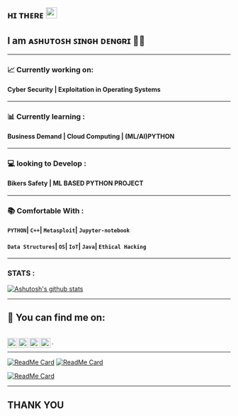 ## ʜɪ ᴛʜᴇʀᴇ <img src="https://media.giphy.com/media/hvRJCLFzcasrR4ia7z/giphy.gif" width="25px">
## I am  ᴀꜱʜᴜᴛᴏꜱʜ ꜱɪɴɢʜ ᴅᴇɴɢʀɪ 👨‍💻

---

###  📈 Currently working on:
#### __Cyber Security | Exploitation in Operating Systems__


---
###  📊  Currently learning :
#### __Business Demand | Cloud Computing  | (ML/AI)PYTHON__
---
### :computer: looking to Develop :
#### __Bikers Safety |  ML BASED PYTHON PROJECT__
---
### 📚	Comfortable With  :

#### ```PYTHON```| ```C++```| ```Metasploit```| ```Jupyter-notebook```
#### ```Data Structures```| ```OS```| ```IoT```| ```Java```| ```Ethical Hacking```

---
### STATS :

[![Ashutosh's github stats](https://github-readme-stats.vercel.app/api?username=ashsinden9&show_icons=true&theme=dark)](https://sourcerer.io/ashsinden9)


---

##  📝 You can find me on:

<br>

<a href="https://www.sololearn.com/profile/15165618" target=blank>
  <img align="left" alt="Sparsh's Sourcerer" width="22px" src="https://cdn.jsdelivr.net/npm/simple-icons@v3/icons/sahibinden.svg" />
</a>
<a href="www.instagram.com/ashsinden9/" target=blank>
  <img align="left" alt="Sparsh's Instagram" width="22px" src="https://cdn.jsdelivr.net/npm/simple-icons@v3/icons/instagram.svg" />
</a>
<a href="https://twitter.com/ashsinden9" target=blank>
  <img align="left" alt="Sparsh Garg | Twitter" width="22px" src="https://cdn.jsdelivr.net/npm/simple-icons@v3/icons/twitter.svg" />
</a>
<a href="https://www.linkedin.com/in/ashsinden9/" target=blank>
  <img align="left" alt="Sparsh's LinkdeIN" width="22px" src="https://cdn.jsdelivr.net/npm/simple-icons@v3/icons/linkedin.svg" />
 </a>
.
 
---
[![ReadMe Card](https://github-readme-stats.vercel.app/api/pin/?username=ashsinden9&repo=Hack-a-thon&theme=dark)](https://github.com/ashsinden9/Hack-a-thon)
[![ReadMe Card](https://github-readme-stats.vercel.app/api/pin/?username=ashsinden9&repo=smartSupermarketCart&theme=dark)](https://github.com/ashsinden9/smartSupermarketCart)

[![ReadMe Card](https://github-readme-stats.vercel.app/api/pin/?username=ashsinden9&repo=smartHelmet&theme=dark)](https://github.com/ashsinden9/smartHelmet)

---

## __THANK  YOU__  

